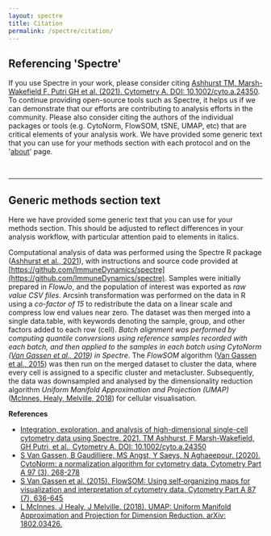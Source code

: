 ```yaml
---
layout: spectre
title: Citation
permalink: /spectre/citation/
---
```


## Referencing 'Spectre'

If you use Spectre in your work, please consider citing [Ashhurst TM, Marsh-Wakefield F, Putri GH et al. (2021). Cytometry A. DOI: 10.1002/cyto.a.24350](https://doi.org/10.1002/cyto.a.24350). To continue providing open-source tools such as Spectre, it helps us if we can demonstrate that our efforts are contributing to analysis efforts in the community. Please also consider citing the authors of the individual packages or tools (e.g. CytoNorm, FlowSOM, tSNE, UMAP, etc) that are critical elements of your analysis work. We have provided some generic text that you can use for your methods section with each protocol and on the '[about](https://immunedynamics.github.io/spectre/about/)' page.

<br />

---

## Generic methods section text

Here we have provided some generic text that you can use for your methods section. This should be adjusted to reflect differences in your analysis workflow, with particular attention paid to elements in italics.

Computational analysis of data was performed using the Spectre R package ([Ashhurst et al., 2021](https://doi.org/10.1002/cyto.a.24350)), with instructions and source code provided at [https://github.com/ImmuneDynamics/spectre](https://github.com/ImmuneDynamics/spectre). Samples were initially prepared in *FlowJo*, and the population of interest was exported as *raw value CSV files*. Arcsinh transformation was performed on the data in R using a *co-factor of 15* to redistribute the data on a linear scale and compress low end values near zero. The dataset was then merged into a single data.table, with keywords denoting the sample, group, and other factors added to each row (cell). *Batch alignment was performed by computing quantile conversions using reference samples recorded with each batch, and then applied to the samples in each batch using CytoNorm ([Van Gassen et al., 2019](https://onlinelibrary.wiley.com/doi/full/10.1002/cyto.a.23904)) in Spectre*. The *FlowSOM* algorithm ([Van Gassen et al., 2015](https://onlinelibrary.wiley.com/doi/full/10.1002/cyto.a.22625)) was then run on the merged dataset to cluster the data, where every cell is assigned to a specific cluster and metacluster. Subsequently, the data was downsampled and analysed by the dimensionality reduction algorithm *Uniform Manifold Approximation and Projection (UMAP)* ([McInnes, Healy, Melville, 2018](https://arxiv.org/abs/1802.03426)) for cellular visualisation. 

**References**

- [Integration, exploration, and analysis of high-dimensional single-cell cytometry data using Spectre. 2021. TM Ashhurst, F Marsh-Wakefield, GH Putri, et al., Cytometry A. DOI: 10.1002/cyto.a.24350](https://doi.org/10.1002/cyto.a.24350)
- [S Van Gassen, B Gaudilliere, MS Angst, Y Saeys, N Aghaeepour. (2020). CytoNorm: a normalization algorithm for cytometry data. Cytometry Part A 97 (3), 268-278](https://onlinelibrary.wiley.com/doi/full/10.1002/cyto.a.23904)
- [S Van Gassen et al. (2015). FlowSOM: Using self‐organizing maps for visualization and interpretation of cytometry data. Cytometry Part A 87 (7), 636-645](https://onlinelibrary.wiley.com/doi/full/10.1002/cyto.a.22625)
- [L McInnes, J Healy, J Melville. (2018). UMAP: Uniform Manifold Approximation and Projection for Dimension Reduction. arXiv: 1802.03426.](https://arxiv.org/abs/1802.03426)


<br />
